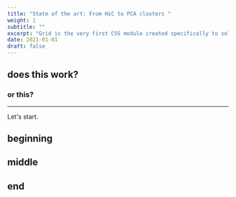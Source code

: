 ```yaml
---
title: "State of the art: From HiC to PCA clusters "
weight: 1
subtitle: ""
excerpt: "Grid is the very first CSS module created specifically to solve the layout problems we’ve all been hacking our way around for as long as we’ve been making websites."
date: 2021-01-01
draft: false
---
```


<!--- {{< here >}} --->


## does this work?

### or this?

---

Let's start.

## beginning

## middle

## end
